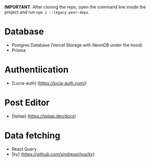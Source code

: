 **IMPORTANT**: After cloning the repo, open the command line inside the project and run `npm i --legacy-peer-deps`.

# Database

- Postgres Database (Vercel Storage with NeonDB under the hood)
- Prisma

# Authentiication

- [Lucia-auth] (https://lucia-auth.com/)

# Post Editor

- [tiptap] (https://tiptap.dev/docs)

# Data fetching

- React Query
- [ky] (https://github.com/sindresorhus/ky)
